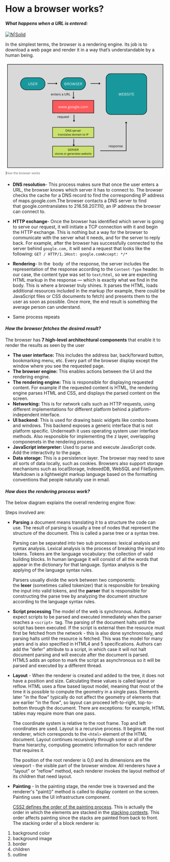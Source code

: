 # How a browser works?
#### _What happens when a URL is entered:_

[![N|Solid](https://cldup.com/dTxpPi9lDf.thumb.png)](https://nodesource.com/products/nsolid)

In the simplest terms, the browser is a rendering engine. Its job is to download a web page and render it in a way that’s understandable by a human being.

![](images/img1.png)

- **DNS resolution**- This process makes sure that once the user enters a URL, the browser knows which server it has to connect to. The browser checks the cache for a DNS record to find the corresponding IP address of maps.google.com.The browser contacts a DNS server to find that google.comtranslates to 216.58.207.110, an IP address the browser can connect to.
- **HTTP exchange**- Once the browser has identified which server is going to serve our request, it will initiate a TCP connection with it and begin the HTTP exchange. This is nothing but a way for the browser to communicate with the server what it needs, and for the server to reply back. For example, after the browser has successfully connected to the server behind `google.com,` it will send a request that looks like the following:
    `GET / HTTP/1.1Host: google.comAccept: */*`
- **Rendering**- In the  body  of the response, the server includes the representation of the response according to the `Content-Type` header. In our case, the content type was set to `text/html`, so we are expecting HTML markup in the response — which is exactly what we find in the body.
    This is where a browser truly shines. It parses the HTML, loads additional resources included in the markup (for example, there could be JavaScript files or CSS documents to fetch) and presents them to the user as soon as possible.
    Once more, the end result is something the average person can understand.

- Same process repeats

#### _How the browser fetches the desired result?_
The browser has **7 high-level architechtural components** that enable it to render the results as seen by the user
- **The user interface:**
This includes the address bar, back/forward button, bookmarking menu, etc. Every part of the browser display except the window where you see the requested page.
- **The browser engine:** 
This enables actions between the UI and the rendering engine.
- **The rendering engine:**
This is responsible for displaying requested content. For example if the requested content is HTML, the rendering engine parses HTML and CSS, and displays the parsed content on the screen.
- **Networking:** 
This is for network calls such as HTTP requests, using different implementations for different platform behind a platform-independent interface.
- **UI backend:** 
This is used for drawing basic widgets like combo boxes and windows. This backend exposes a generic interface that is not platform specific. Underneath it uses operating system user interface methods. Also responsible for implementing the z layer, overlapping componenets in the rendering process.
- **JavaScript interpreter:**
Used to parse and execute JavaScript code. Add the interactivity to the page. 
- **Data storage:** 
This is a persistence layer. The browser may need to save all sorts of data locally, such as cookies. Browsers also support storage mechanisms such as localStorage, IndexedDB, WebSQL and FileSystem.
Markdown is a lightweight markup language based on the formatting conventions
that people naturally use in email.

#### _How does the rendering process work?_
The below diagram explains the overall rendering engine flow:



Steps involved are:
- **Parsing** a document means translating it to a structure the code can use. The result of parsing is usually a tree of nodes that represent the structure of the document. This is called a parse tree or a syntax tree.

    Parsing can be separated into two sub processes: lexical analysis and syntax analysis.
    Lexical analysis is the process of breaking the input into tokens. Tokens are the language vocabulary: the collection of valid building blocks. In human language it will consist of all the words that appear in the dictionary for that language.
    Syntax analysis is the applying of the language syntax rules.
    
    Parsers usually divide the work between two components: the **lexer** (sometimes called tokenizer) that is responsible for breaking the input into valid tokens, and the **parser** that is responsible for constructing the parse tree by analyzing the document structure according to the language syntax rules.
    
- **Script processing** The model of the web is synchronous. Authors expect scripts to be parsed and executed immediately when the parser reaches a `<script>`
 tag. The parsing of the document halts until the script has been executed. If the script is external then the resource must first be fetched from the network - this is also done synchronously, and parsing halts until the resource is fetched. This was the model for many years and is also specified in HTML4 and 5 specifications. Authors can add the "defer" attribute to a script, in which case it will not halt document parsing and will execute after the document is parsed. HTML5 adds an option to mark the script as asynchronous so it will be parsed and executed by a different thread.
- **Layout** - When the renderer is created and added to the tree, it does not have a position and size. Calculating these values is called layout or reflow.
    HTML uses a flow based layout model, meaning that most of the time it is possible to compute the geometry in a single pass. Elements later "in the flow" typically do not affect the geometry of elements that are earlier "in the flow", so layout can proceed left-to-right, top-to-bottom through the document. There are exceptions: for example, HTML tables may require more than one pass.
    
    The coordinate system is relative to the root frame. Top and left coordinates are used.
    Layout is a recursive process. It begins at the root renderer, which corresponds to the `<html>` element of the HTML document. Layout continues recursively through some or all of the frame hierarchy, computing geometric information for each renderer that requires it.
    
    The position of the root renderer is 0,0 and its dimensions are the viewport - the visible part of the browser window.
    All renderers have a "layout" or "reflow" method, each renderer invokes the layout method of its children that need layout.
- **Painting** - In the painting stage, the render tree is traversed and the renderer's "paint()" method is called to display content on the screen. Painting uses the UI infrastructure component.
    
    [CSS2 defines the order of the painting process](http://www.w3.org/TR/CSS21/zindex.html). This is actually the order in which the elements are stacked in the [stacking contexts](https://web.dev/howbrowserswork/#stackingcontext). This order affects painting since the stacks are painted from back to front. The stacking order of a block renderer is:
1. background color
2. background image
3. border
4. children
5. outline





















